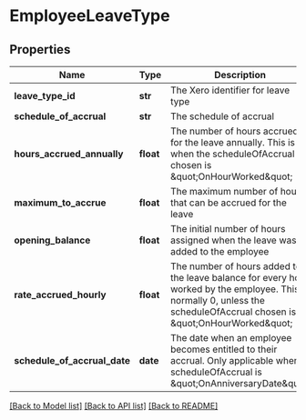 # EmployeeLeaveType

## Properties
Name | Type | Description | Notes
------------ | ------------- | ------------- | -------------
**leave_type_id** | **str** | The Xero identifier for leave type | 
**schedule_of_accrual** | **str** | The schedule of accrual | 
**hours_accrued_annually** | **float** | The number of hours accrued for the leave annually. This is 0 when the scheduleOfAccrual chosen is \&quot;OnHourWorked\&quot; | [optional] 
**maximum_to_accrue** | **float** | The maximum number of hours that can be accrued for the leave | [optional] 
**opening_balance** | **float** | The initial number of hours assigned when the leave was added to the employee | [optional] 
**rate_accrued_hourly** | **float** | The number of hours added to the leave balance for every hour worked by the employee. This is normally 0, unless the scheduleOfAccrual chosen is \&quot;OnHourWorked\&quot; | [optional] 
**schedule_of_accrual_date** | **date** | The date when an employee becomes entitled to their accrual. Only applicable when scheduleOfAccrual is \&quot;OnAnniversaryDate\&quot; | [optional] 

[[Back to Model list]](../README.md#documentation-for-models) [[Back to API list]](../README.md#documentation-for-api-endpoints) [[Back to README]](../README.md)


